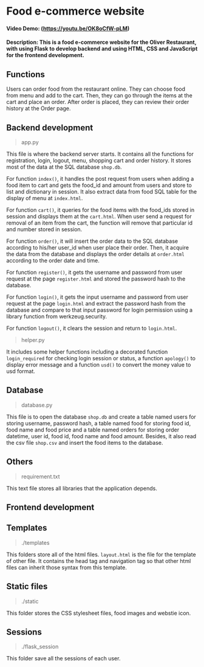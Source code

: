 # Food e-commerce website
#### Video Demo: (https://youtu.be/OK8oCfW-pLM)
#### Description: This is a food e-commerce website for the Oliver Restaurant, with using Flask to develop backend and using HTML, CSS and JavaScript for the frontend development.

## Functions
Users can order food from the restaurant online. They can choose food from menu and add to the cart. Then, they can go through the items at the cart and place an order. After order is placed, they can review their order history at the Order page.

## Backend development

>app.py

This file is where the backend server starts. It contains all the functions for registration, login, logout, menu, shopping cart and order history. It stores most of the data at the SQL database `shop.db`.

For function `index()`, it handles the post request from users when adding a food item to cart and gets the food_id and amount from users and store to list and dictionary in session. It also extract data from food SQL table for the display of menu at `index.html`.

For function `cart()`, it queries for the food items with the food_ids stored in session and displays them at the `cart.html`. When user send a request for removal of an item from the cart, the function will remove that particular id and number stored in session.

For function `order()`, it will insert the order data to the SQL database according to his/her user_id when user place their order. Then, it acquire the data from the database and displays the order details at `order.html` according to the order date and time.

For function `register()`, it gets the username and password from user request at the page `register.html` and stored the password hash to the database.

For function `login()`, it gets the input username and password from user request at the page `login.html` and extract the password hash from the database and compare to that input password for login permission using a library function from werkzeug.security.

For function `logout()`, it clears the session and return to `login.html`.

>helper.py

It includes some helper functions including a decorated function `login_required` for checking login session or status, a function `apology()` to display error message and a function `usd()` to convert the money value to usd format.


## Database

>database.py

This file is to open the database `shop.db` and create a table named users for storing username, password hash, a table named food for storing food id, food name and food price and a table named orders for storing order datetime, user id, food id, food name and food amount. Besides, it also read the csv file `shop.csv` and insert the food items to the database.

## Others

>requirement.txt

This text file stores all libraries that the application depends.

## Frontend development

## Templates

 >./templates

 This folders store all of the html files. `layout.html` is the file for the template of other file. It contains the head tag and navigation tag so that other html files can inherit those syntax from this template.

## Static files

>./static

This folder stores the CSS stylesheet files, food images and webstie icon.

## Sessions

>./flask_session

This folder save all the sessions of each user.

